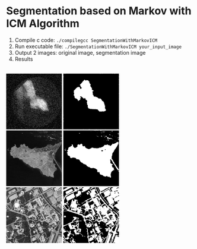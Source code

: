 # Segmentation based on Markov with ICM Algorithm

1. Compile c code: ```./compilegcc SegmentationWithMarkovICM``` 
2. Run executable file: ```./SegmentationWithMarkovICM your_input_image```
3. Output 2 images: original image, segmentation image
4. Results
<br>
<img src="coeur.png" width="150">
<img src="segmentation_coeur.png" width="150">
<br>
<img src="satelliteIles.png" width="150">
<img src="segmentation_satelliteIles.png" width="150">
<br>
<img src="satelliteVille.png" width="150">
<img src="segmentation_satelliteVille.png" width="150">


